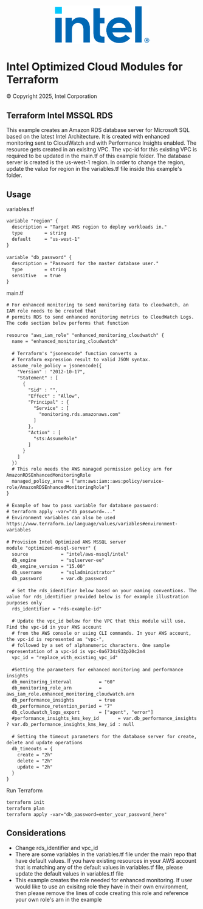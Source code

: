 <p align="center">
  <img src="https://github.com/intel/terraform-intel-aws-mssql/blob/main/images/logo-classicblue-800px.png?raw=true" alt="Intel Logo" width="250"/>
</p>

# Intel Optimized Cloud Modules for Terraform

© Copyright 2025, Intel Corporation

## Terraform Intel MSSQL RDS 

This example creates an Amazon RDS database server for Microsoft SQL based on the latest Intel Architecture. It is created with enhanced monitoring sent to CloudWatch and with Performance Insights enabled. The resource gets created in an exisitng VPC. The vpc-id for this existing VPC is required to be updated in the main.tf of this example folder. The database server is created is the us-west-1 region. In order to change the region, update the value for region in the variables.tf file inside this example's folder.

## Usage

variables.tf

```hcl
variable "region" {
  description = "Target AWS region to deploy workloads in."
  type        = string
  default     = "us-west-1"
}

variable "db_password" {
  description = "Password for the master database user."
  type        = string
  sensitive   = true
}
```
main.tf
```hcl
# For enhanced monitoring to send monitoring data to cloudwatch, an IAM role needs to be created that 
# permits RDS to send enhanced monitoring metrics to CloudWatch Logs. The code section below performs that function

resource "aws_iam_role" "enhanced_monitoring_cloudwatch" {
  name = "enhanced_monitoring_cloudwatch"

  # Terraform's "jsonencode" function converts a
  # Terraform expression result to valid JSON syntax.
  assume_role_policy = jsonencode({
    "Version" : "2012-10-17",
    "Statement" : [
      {
        "Sid" : "",
        "Effect" : "Allow",
        "Principal" : {
          "Service" : [
            "monitoring.rds.amazonaws.com"
          ]
        },
        "Action" : [
          "sts:AssumeRole"
        ]
      }
    ]
  })
  # This role needs the AWS managed permission policy arn for AmazonRDSEnhancedMonitoringRole
  managed_policy_arns = ["arn:aws:iam::aws:policy/service-role/AmazonRDSEnhancedMonitoringRole"]
}

# Example of how to pass variable for database password:
# terraform apply -var="db_password=..."
# Environment variables can also be used https://www.terraform.io/language/values/variables#environment-variables

# Provision Intel Optimized AWS MSSQL server
module "optimized-mssql-server" {
  source            = "intel/aws-mssql/intel"
  db_engine         = "sqlserver-ee"
  db_engine_version = "15.00"
  db_username       = "sqladministrator"
  db_password       = var.db_password

  # Set the rds_identifier below based on your naming conventions. The value for rds_identifier provided below is for example illustration purposes only
  rds_identifier = "rds-example-id"

  # Update the vpc_id below for the VPC that this module will use. Find the vpc-id in your AWS account
  # from the AWS console or using CLI commands. In your AWS account, the vpc-id is represented as "vpc-",
  # followed by a set of alphanumeric characters. One sample representation of a vpc-id is vpc-0a6734z932p20c2m4
  vpc_id = "replace_with_existing_vpc_id"

  #Setting the parameters for enhanced monitoring and performance insights
  db_monitoring_interval          = "60"
  db_monitoring_role_arn          = aws_iam_role.enhanced_monitoring_cloudwatch.arn
  db_performance_insights         = true
  db_performance_retention_period = "7"
  db_cloudwatch_logs_export       = ["agent", "error"]
  #performance_insights_kms_key_id       = var.db_performance_insights ? var.db_performance_insights_kms_key_id : null

  # Setting the timeout parameters for the database server for create, delete and update operations
  db_timeouts = {
    create = "2h"
    delete = "2h"
    update = "2h"
  }
}
```



Run Terraform

```hcl
terraform init  
terraform plan
terraform apply -var="db_password=enter_your_password_here" 
```
## Considerations
- Change rds_identifier and vpc_id
- There are some variables in the variables.tf file under the main repo that have default values. If you have existing resources in your AWS account that is matching any of the default values in variables.tf file, please update the default values in variables.tf file
- This example creates the role needed for enhanced monitoring. If user would like to use an exisitng role they have in their own environment, then please remove the lines of code creating this role and reference your own role's arn in the example